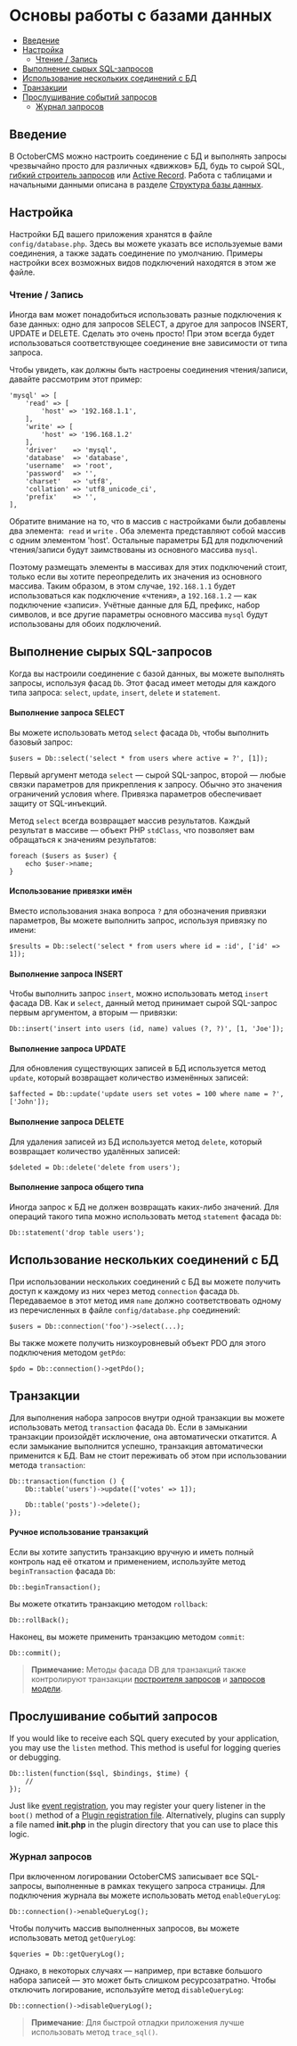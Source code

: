 # Основы работы с базами данных

- [Введение](#introduction)
- [Настройка](#configuration)
    - [Чтение / Запись](#read-write-connections)
- [Выполнение сырых SQL-запросов](#running-queries)
- [Использование нескольких соединений с БД](#accessing-connections)
- [Транзакции](#database-transactions)
- [Прослушивание событий запросов](#database-events)
    - [Журнал запросов](#query-logging)


<a name="introduction" class="anchor" ></a>
## Введение

В OctoberCMS можно настроить соединение с БД и выполнять запросы чрезвычайно просто для различных «движков» БД, будь то сырой SQL, [гибкий строитель запросов](./database-query) или [Active Record](./database-model). Работа с таблицами и начальными данными описана в разделе [Структура базы данных](./database-structure).

<a name="configuration" class="anchor" ></a>
## Настройка

Настройки БД вашего приложения хранятся в файле `config/database.php`. Здесь вы можете указать все используемые вами соединения, а также задать соединение по умолчанию. Примеры настройки всех возможных видов подключений находятся в этом же файле.

<a name="read-write-connections" class="anchor" ></a>
### Чтение / Запись

Иногда вам может понадобиться использовать разные подключения к базе данных: одно для запросов SELECT, а другое для запросов INSERT, UPDATE и DELETE. Сделать это очень просто! При этом всегда будет использоваться соответствующее соединение вне зависимости от типа запроса.

Чтобы увидеть, как должны быть настроены соединения чтения/записи, давайте рассмотрим этот пример:

    'mysql' => [
        'read' => [
            'host' => '192.168.1.1',
        ],
        'write' => [
            'host' => '196.168.1.2'
        ],
        'driver'    => 'mysql',
        'database'  => 'database',
        'username'  => 'root',
        'password'  => '',
        'charset'   => 'utf8',
        'collation' => 'utf8_unicode_ci',
        'prefix'    => '',
    ],

Обратите внимание на то, что в массив с настройками были добавлены два элемента:  `read` и `write` . Оба элемента представляют собой массив с одним элементом 'host'. Остальные параметры БД для подключений чтения/записи будут заимствованы из основного массива `mysql`.

Поэтому размещать элементы в массивах для этих подключений стоит, только если вы хотите переопределить их значения из основного массива. Таким образом, в этом случае, `192.168.1.1` будет использоваться как подключение «чтения», а `192.168.1.2` — как подключение «записи». Учётные данные для БД, префикс, набор символов, и все другие параметры основного массива `mysql` будут использованы для обоих подключений.

<a name="running-queries" class="anchor" ></a>
## Выполнение сырых SQL-запросов

Когда вы настроили соединение с базой данных, вы можете выполнять запросы, используя фасад `Db`. Этот фасад имеет методы для каждого типа запроса: `select`, `update`, `insert`, `delete` и `statement`.

#### Выполнение запроса SELECT

Вы можете использовать метод `select` фасада `Db`, чтобы выполнить базовый запрос:

    $users = Db::select('select * from users where active = ?', [1]);

Первый аргумент метода `select` — сырой SQL-запрос, второй — любые связки параметров для прикрепления к запросу. Обычно это значения ограничений условия where. Привязка параметров обеспечивает защиту от SQL-инъекций.

Метод `select` всегда возвращает массив результатов. Каждый результат в массиве — объект PHP `stdClass`, что позволяет вам обращаться к значениям результатов:

    foreach ($users as $user) {
        echo $user->name;
    }

#### Использование привязки имён

Вместо использования знака вопроса `?` для обозначения привязки параметров, Вы можете выполнить запрос, используя привязку по имени:

    $results = Db::select('select * from users where id = :id', ['id' => 1]);

#### Выполнение запроса INSERT

Чтобы выполнить запрос `insert`, можно использовать метод `insert` фасада DB. Как и `select`, данный метод принимает сырой SQL-запрос первым аргументом, а вторым — привязки:

    Db::insert('insert into users (id, name) values (?, ?)', [1, 'Joe']);

#### Выполнение запроса UPDATE

Для обновления существующих записей в БД используется метод `update`, который возвращает количество изменённых записей:

    $affected = Db::update('update users set votes = 100 where name = ?', ['John']);

#### Выполнение запроса DELETE

Для удаления записей из БД используется метод `delete`, который возвращает количество удалённых записей:

    $deleted = Db::delete('delete from users');

#### Выполнение запроса общего типа

Иногда запрос к БД не должен возвращать каких-либо значений. Для операций такого типа можно использовать метод `statement` фасада `Db`:

    Db::statement('drop table users');

<a name="accessing-connections" class="anchor" ></a>
## Использование нескольких соединений с БД

При использовании нескольких соединений с БД вы можете получить доступ к каждому из них через метод `connection` фасада `Db`. Передаваемое в этот метод имя `name` должно соответствовать одному из перечисленных в файле `config/database.php` соединений:

    $users = Db::connection('foo')->select(...);

Вы также можете получить низкоуровневый объект PDO для этого подключения методом `getPdo`:

    $pdo = Db::connection()->getPdo();

<a name="database-transactions" class="anchor" ></a>
## Транзакции

Для выполнения набора запросов внутри одной транзакции вы можете использовать метод `transaction` фасада `Db`. Если в замыкании транзакции произойдёт исключение, она автоматически откатится. А если замыкание выполнится успешно, транзакция автоматически применится к БД. Вам не стоит переживать об этом при использовании метода `transaction`:

    Db::transaction(function () {
        Db::table('users')->update(['votes' => 1]);

        Db::table('posts')->delete();
    });

#### Ручное использование транзакций

Если вы хотите запустить транзакцию вручную и иметь полный контроль над её откатом и применением, используйте метод `beginTransaction` фасада `Db`:

    Db::beginTransaction();

Вы можете откатить транзакцию методом `rollback`:

    Db::rollBack();

Наконец, вы можете применить транзакцию методом `commit`:

    Db::commit();

> **Примечание:** Методы фасада DB для транзакций также контролируют транзакции [построителя запросов](./database-query) и [запросов модели](./database-model).

<a name="database-events" class="anchor" ></a>
## Прослушивание событий запросов

If you would like to receive each SQL query executed by your application, you may use the `listen` method. This method is useful for logging queries or debugging.

    Db::listen(function($sql, $bindings, $time) {
        //
    });

Just like [event registration](../services/events#event-registration), you may register your query listener in the `boot()` method of a [Plugin registration file](../plugin/registration#registration-methods). Alternatively, plugins can supply a file named **init.php** in the plugin directory that you can use to place this logic.

<a name="query-logging" class="anchor" ></a>
### Журнал запросов

При включенном логировании OctoberCMS записывает все SQL-запросы, выполненные в рамках текущего запроса страницы. Для подключения журнала вы можете использовать метод `enableQueryLog`:

    Db::connection()->enableQueryLog();

Чтобы получить массив выполненных запросов, вы можете использовать метод `getQueryLog`:

    $queries = Db::getQueryLog();

Однако, в некоторых случаях — например, при вставке большого набора записей — это может быть слишком ресурсозатратно. Чтобы отключить логирование, используйте метод `disableQueryLog`:

    Db::connection()->disableQueryLog();

> **Примечание**: Для быстрой отладки приложения лучше использовать метод `trace_sql()`.
